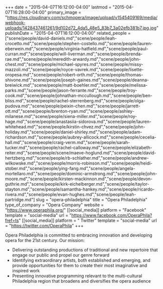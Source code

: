 +++
date = "2015-04-07T16:12:00-04:00"
lastmod = "2015-04-07T16:28:00-04:00"
primary_image = "https://res.cloudinary.com/schmopera/image/upload/v1545409169/media/webhook-uploads/1428437461261/9d102d72_4da5_48e5_83b7_3a02efb381b7.jpg.jpg"
publishDate = "2015-04-07T16:12:00-04:00"
related_people = ["scene/people/david-daniels.md","scene/people/leah-crocetto.md","scene/people/stephen-costello.md","scene/people/lauren-eberwein.md","scene/people/virginia-hatfield.md","scene/people/paul-curran.md","scene/people/will-liverman.md","scene/people/brenda-rae.md","scene/people/meredith-arwardy.md","scene/people/john-chest.md","scene/people/michael-spyres.md","scene/people/missy-mazzoli.md","scene/people/royce-vavrek.md","scene/people/lisette-oropesa.md","scene/people/robert-orth.md","scene/people/thomas-shivone.md","scene/people/joseph-gaines.md","scene/people/deanna-breiwick.md","scene/people/matt-boehler.md","scene/people/melissa-parks.md","scene/people/jason-ferrante.md","scene/people/troy-cook.md","scene/people/johnathan-mccullough.md","scene/people/ben-bliss.md","scene/people/rachel-sterrenberg.md","scene/people/olga-pudova.md","scene/people/peixin-chen.md","scene/people/jarrett-ott.md","scene/people/brenton-ryan.md","scene/people/ashley-milanese.md","scene/people/siena-miller.md","scene/people/roy-hage.md","scene/people/anastasiia-sidorova.md","scene/people/lauren-whitehead.md","scene/people/kirstin-chvez.md","scene/people/john-holiday.md","scene/people/daniel-shirley.md","scene/people/adam-richardson.md","scene/people/aubrey-allicock.md","scene/people/cecelia-hall.md","scene/people/craig-verm.md","scene/people/sarah-tucker.md","scene/people/rachel-calloway.md","scene/people/elizabeth-reiter.md","scene/people/scene/maeve-hoglund.md","scene/people/david-hertzberg.md","scene/people/rb-schlather.md","scene/people/andrew-wilkowske.md","scene/people/morris-robinson.md","scene/people/heidi-stober.md","scene/people/ying-fang.md","scene/people/angela-mortellaro.md","scene/people/dominic-armstrong.md","scene/people/john-moore.md","scene/people/kirsten-mackinnon.md","scene/people/devon-guthrie.md","scene/people/kirk-eichelberger.md","scene/people/taylor-stayton.md","scene/people/samantha-hankey.md","scene/people/ricardo-rivera.md","scene/people/evan-hughes.md","scene/people/leah-partridge.md"]
slug = "opera-philadelphia"
title = "Opera Philadelphia"
type_of_company = "Opera Company"
website = "https://www.operaphila.org/"
[[social_media]]
platform = "Facebook"
template = "social-media"
url = "https://www.facebook.com/OperaPhila?fref=ts"
[[social_media]]
platform = " Twitter"
template = "social-media"
url = "https://twitter.com/OperaPhila"
+++

<p>
	Opera Philadelphia is committed to embracing innovation and developing opera for the 21st century. Our mission:
</p>
<ul>
	<li>Delivering outstanding productions of traditional and new repertoire that engage our public and propel our genre forward</li>
	<li>Identifying extraordinary artists, both established and emerging, and provide opportunities for them to create their most imaginative and inspired work</li>
	<li>Presenting innovative programming relevant to the multi-cultural Philadelphia region that broadens and diversifies the opera audience</li>
</ul>
<p>
	<br>
</p>
